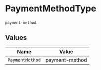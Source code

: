 # PaymentMethodType

`payment-method`.


## Values

| Name            | Value           |
| --------------- | --------------- |
| `PaymentMethod` | payment-method  |